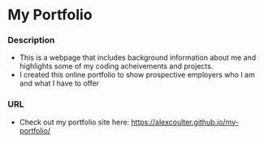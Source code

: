 # My Portfolio

### Description
* This is a webpage that includes background information about me and highlights some of my coding acheivements and projects.
* I created this online portfolio to show prospective employers who I am and what I have to offer
### URL
* Check out my portfolio site here: https://alexcoulter.github.io/my-portfolio/
